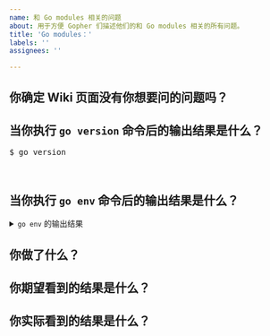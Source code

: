```yaml
---
name: 和 Go modules 相关的问题
about: 用于方便 Gopher 们描述他们的和 Go modules 相关的所有问题。
title: 'Go modules：'
labels: ''
assignees: ''

---
```


<!-- 在提交你的问题之前，请先回答下述问题。非常感谢！ -->

## 你确定 Wiki 页面没有你想要问的问题吗？

<!-- Wiki 页面 URL：https://github.com/goproxy/goproxy.cn/wiki/Go-Modules-%E5%B8%B8%E8%A7%81%E9%97%AE%E9%A2%98 -->
<!-- 请在此行下面的空白行填写你的答案。 -->


## 当你执行 `go version` 命令后的输出结果是什么？

<pre>
$ go version
<!-- 请在此行下面的空白行填写你的答案。 -->

</pre>

## 当你执行 `go env` 命令后的输出结果是什么？

<details>
<summary><code>go env</code> 的输出结果</summary>
<br>
<pre>
$ go env
<!-- 请在此行下面的空白行填写你的答案。 -->

</pre>
</details>

## 你做了什么？

<!-- 如果可以，请告诉我们再现错误的方式。 -->
<!-- 请在此行下面的空白行填写你的答案。 -->


## 你期望看到的结果是什么？

<!-- 请在此行下面的空白行填写你的答案。 -->


## 你实际看到的结果是什么？

<!-- 请在此行下面的空白行填写你的答案。 -->


